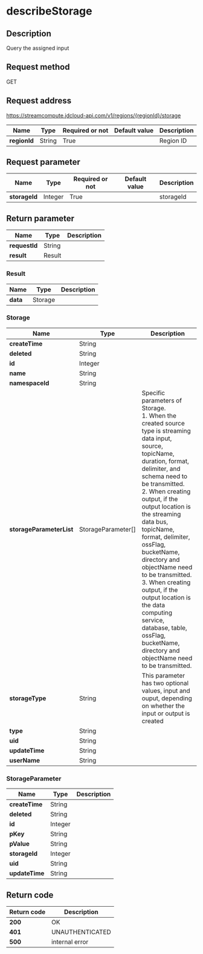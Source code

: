 # describeStorage


## Description
Query the assigned input

## Request method
GET

## Request address
https://streamcompute.jdcloud-api.com/v1/regions/{regionId}/storage

|Name|Type|Required or not|Default value|Description|
|---|---|---|---|---|
|**regionId**|String|True||Region ID|

## Request parameter
|Name|Type|Required or not|Default value|Description|
|---|---|---|---|---|
|**storageId**|Integer|True||storageId|


## Return parameter
|Name|Type|Description|
|---|---|---|
|**requestId**|String||
|**result**|Result||


### <a name="Result">Result</a>
|Name|Type|Description|
|---|---|---|
|**data**|Storage||
### <a name="Storage">Storage</a>
|Name|Type|Description|
|---|---|---|
|**createTime**|String||
|**deleted**|String||
|**id**|Integer||
|**name**|String||
|**namespaceId**|String||
|**storageParameterList**|StorageParameter[]|Specific parameters of Storage. <br>1. When the created source type is streaming data input, source, topicName, duration, format, delimiter, and schema need to be transmitted. <br> 2. When creating output, if the output location is the streaming data bus, topicName, format, delimiter, ossFlag, bucketName, directory and objectName need to be transmitted. <br> 3. When creating output, if the output location is the data computing service, database, table, ossFlag, bucketName, directory and objectName need to be transmitted.|
|**storageType**|String|This parameter has two optional values, input and ouput, depending on whether the input or output is created|
|**type**|String||
|**uid**|String||
|**updateTime**|String||
|**userName**|String||
### <a name="StorageParameter">StorageParameter</a>
|Name|Type|Description|
|---|---|---|
|**createTime**|String||
|**deleted**|String||
|**id**|Integer||
|**pKey**|String||
|**pValue**|String||
|**storageId**|Integer||
|**uid**|String||
|**updateTime**|String||

## Return code
|Return code|Description|
|---|---|
|**200**|OK|
|**401**|UNAUTHENTICATED|
|**500**|internal error|
